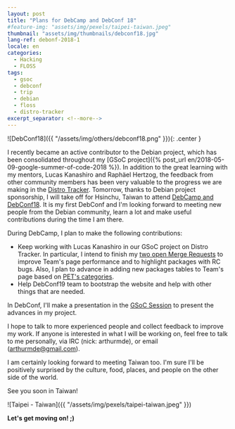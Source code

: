 ```yaml
---
layout: post
title: "Plans for DebCamp and DebConf 18"
#feature-img: "assets/img/pexels/taipei-taiwan.jpeg"
thumbnail: "assets/img/thumbnails/debconf18.jpg"
lang-ref: debonf-2018-1
locale: en
categories:
  - Hacking
  - FLOSS
tags:
  - gsoc
  - debconf
  - trip
  - debian
  - floss
  - distro-tracker
excerpt_separator: <!--more-->
---
```


![DebConf18]({{ "/assets/img/others/debconf18.png" }}){: .center }


I recently became an active contributor to the Debian project, which has been
consolidated throughout my
[GSoC project]({% post_url en/2018-05-09-google-summer-of-code-2018 %}).
In addition to the great learning with my mentors, Lucas Kanashiro and Raphäel
Hertzog, the feedback from other community members has been very valuable to
the progress we are making in the [Distro Tracker](http://tracker.debian.org).
Tomorrow, thanks to Debian project sponsorship, I will take off for Hsinchu, Taiwan
to attend [DebCamp and DebConf18](https://debconf18.debconf.org). It is my
first DebConf and I'm looking forward to meeting new people from the Debian
community, learn a lot and make useful contributions during the time I am there.

<!--more-->

During DebCamp, I plan to make the following contributions: 

* Keep working with Lucas Kanashiro in our GSoC project on Distro Tracker.
In particular, I intend to finish my
[two open Merge Requests](https://salsa.debian.org/qa/distro-tracker/merge_requests/)
to improve Team's page performance and to highlight packages with RC bugs.
Also, I plan to advance in adding new packages tables to Team's page based
on [PET's categories](https://salsa.debian.org/arthurmde-guest/gsoc-2018/blob/master/images/PET-tables.png).
* Help  DebConf19 team to bootstrap the website and help with other things
that are needed.

In DebConf, I'll make a presentation in the [GSoC Session](https://debconf18.debconf.org/talks/125-gsoc-session/)
to present the advances in my project.

I hope to talk to more experienced people and collect feedback to improve my
work. If anyone is interested in what I will be working on, feel free to talk
to me personally, via IRC (nick: arthurmde), or email (arthurmde@gmail.com).

I am certainly looking forward to meeting Taiwan too. I'm sure I'll be
positively surprised by the culture, food, places, and people on the 
other side of the world.

See you soon in Taiwan!

![Taipei - Taiwan]({{ "/assets/img/pexels/taipei-taiwan.jpeg" }})


<span>**Let's get moving on! ;)**</span>
